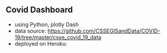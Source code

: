 ## Covid Dashboard

- using Python, plotly Dash
- data source: https://github.com/CSSEGISandData/COVID-19/tree/master/csse_covid_19_data
- deployed on Heroku:
